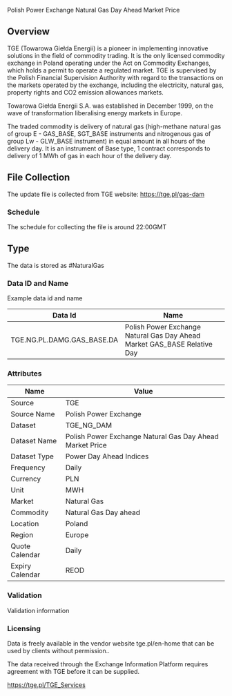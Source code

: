 Polish Power Exchange Natural Gas Day Ahead Market Price

## Overview

TGE (Towarowa Giełda Energii)  is a pioneer in implementing innovative solutions in the field of commodity trading. It is the only licensed commodity exchange in Poland operating under the Act on Commodity Exchanges, which holds a permit to operate a regulated market. TGE is supervised by the Polish Financial Supervision Authority with regard to the transactions on the markets operated by the exchange, including the electricity, natural gas, property rights and CO2 emission allowances markets.

Towarowa Giełda Energii S.A. was established in December 1999, on the wave of transformation liberalising energy markets in Europe.

The traded commodity is delivery of natural gas (high-methane natural gas of group E - GAS_BASE, SGT_BASE instruments and nitrogenous gas of group Lw - GLW_BASE instrument) in equal amount in all hours of the delivery day. It is an instrument of Base type, 1 contract corresponds to delivery of 1 MWh of gas in each hour of the delivery day.

## File Collection

The update file is collected from TGE website: https://tge.pl/gas-dam

### Schedule

The schedule for collecting the file is around 22:00GMT

## Type

The data is stored as #NaturalGas

### Data ID and Name

Example data id and name

|**Data Id**|**Name**|
|-|-|
|TGE.NG.PL.DAMG.GAS_BASE.DA|Polish Power Exchange Natural Gas Day Ahead Market GAS_BASE Relative Day|

### Attributes

|Name|Value|
|-|-|
|Source|TGE|
|Source Name|Polish Power Exchange|
|Dataset|TGE_NG_DAM|
|Dataset Name|Polish Power Exchange Natural Gas Day Ahead Market Price|
|Dataset Type|Power Day Ahead Indices|
|Frequency|Daily|
|Currency|PLN|
|Unit|MWH|
|Market|Natural Gas|
|Commodity|Natural Gas Day ahead|
|Location|Poland|
|Region|Europe|
|Quote Calendar|Daily|
|Expiry Calendar|REOD|

### Validation

Validation information

### Licensing

Data is freely available in the vendor website tge.pl/en-home that can be used by clients without permission..

The data received through the Exchange Information Platform requires agreement with TGE before it can be supplied.

https://tge.pl/TGE_Services